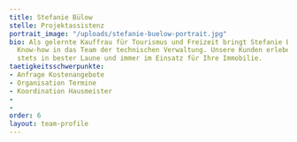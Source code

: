 ```yaml
---
title: Stefanie Bülow
stelle: Projektassistenz
portrait_image: "/uploads/stefanie-buelow-portrait.jpg"
bio: Als gelernte Kauffrau für Tourismus und Freizeit bringt Stefanie Bülow jede Menge
  Know-how in das Team der technischen Verwaltung. Unsere Kunden erleben sie dabei
  stets in bester Laune und immer im Einsatz für Ihre Immobilie.
taetigkeitsschwerpunkte:
- Anfrage Kostenangebote
- Organisation Termine
- Koordination Hausmeister
- 
- 
order: 6
layout: team-profile
---
```


